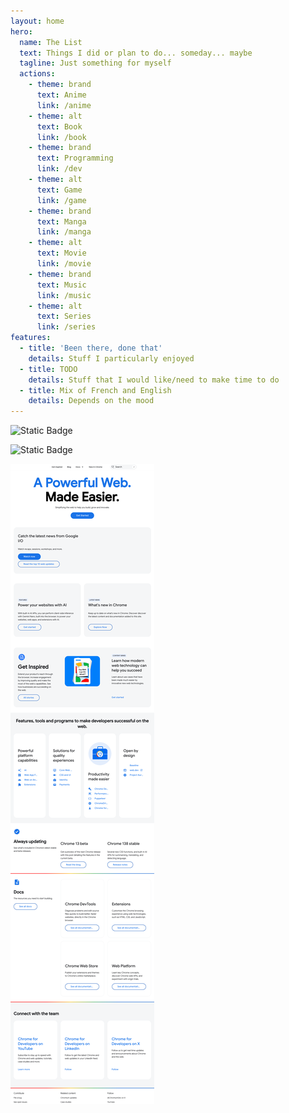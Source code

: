 ```yaml
---
layout: home
hero:
  name: The List
  text: Things I did or plan to do... someday... maybe
  tagline: Just something for myself
  actions:
    - theme: brand
      text: Anime
      link: /anime
    - theme: alt
      text: Book
      link: /book
    - theme: brand
      text: Programming
      link: /dev
    - theme: alt
      text: Game
      link: /game
    - theme: brand
      text: Manga
      link: /manga
    - theme: alt
      text: Movie
      link: /movie
    - theme: brand
      text: Music
      link: /music
    - theme: alt
      text: Series
      link: /series
features:
  - title: 'Been there, done that'
    details: Stuff I particularly enjoyed
  - title: TODO
    details: Stuff that I would like/need to make time to do
  - title: Mix of French and English
    details: Depends on the mood
---
```



![Static Badge](https://img.shields.io/badge/passing-too-blue)

![Static Badge](https://img.shields.io/badge/fire-too-green)


<script setup>
import ThemeColorPicker from '@components/ThemeColorPicker.vue'
</script>

<ThemeColorPicker css-var="--vp-c-bg"  />

<img src="./screenshot.png" alt="here is a screenshot"/>

